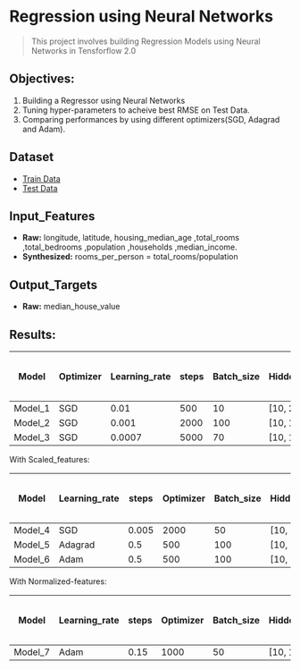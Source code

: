 # Regression using Neural Networks
> This project involves building Regression Models using Neural Networks in Tensforflow 2.0 
## Objectives:
1. Building a Regressor using Neural Networks
2. Tuning hyper-parameters to acheive best RMSE on Test Data.
3. Comparing performances by using different optimizers(SGD, Adagrad and Adam).
## Dataset
- [Train Data](https://download.mlcc.google.com/mledu-datasets/california_housing_train.csv)
- [Test Data](https://download.mlcc.google.com/mledu-datasets/california_housing_test.csv)
## Input_Features
- **Raw:**  longitude, latitude, housing_median_age ,total_rooms ,total_bedrooms ,population ,households ,median_income.<br/>
- **Synthesized:** rooms_per_person = total_rooms/population <br/>
  
## Output_Targets 
- **Raw:** median_house_value

## Results:

Model | Optimizer | Learning_rate | steps | Batch_size | Hidden_layers | RMSE on<br/> Train-Data | RMSE on<br/> Val-Data | RMSE on<br/> Test-Data
----- | --- | --- | --- | ------- | --------- |--------| --------- |-------- 
Model_1 | SGD| 0.01  | 500  |  10  | [10, 2]  | 149.34| 147.53 | 153.50 |
Model_2 |SGD|  0.001 | 2000 |  100 | [10, 10] | 105.48| 104.44 | 102.95 |
Model_3 |SGD| 0.0007 | 5000 |  70  | [10, 10] | 102.81| 102.12 | 101.51 |

With Scaled_features:

Model | Learning_rate | steps | Optimizer | Batch_size | Hidden_layers | RMSE on<br/> Train-Data | RMSE on<br/> Val-Data | RMSE on<br/> Test-Data
----- | --- | --- | --- | ------- | --------- |--------| --------- |-------- 
Model_4 | SGD     | 0.005 | 2000 | 50  | [10, 10] | 69.87 | 70.42 | 71.11 |
Model_5 | Adagrad | 0.5   | 500  | 100 | [10, 10] | 69.68 | 71.27 | 71.45 |
Model_6 | Adam    | 0.5   | 500  | 100 | [10, 10] | 68.82 | 75.81 | 75.40 |

With Normalized-features:

Model | Learning_rate | steps | Optimizer | Batch_size | Hidden_layers | RMSE on<br/> Train-Data | RMSE on<br/> Val-Data | RMSE on<br/> Test-Data
----- | --- | --- | --- | ------- | --------- |--------| --------- |-------- 
Model_7 | Adam| 0.15  | 1000  |  50  | [10, 10] | 68.00 | 68.09| 68.24
